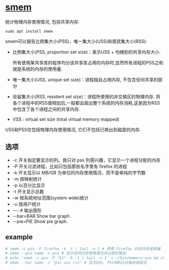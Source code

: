 # [smem](https://www.selenic.com/smem/)
统计物理内存使用情况, 包括共享内存.

`sudo apt install smem`

smem可以报告比例集大小(PSS)，唯一集大小(USS)和居民集大小(RSS):
- 比例集大小(PSS, proportion set size)：表示USS + 均摊到的共享内存大小.

    所有使用某共享库的程序均分该共享库占用的内存时,显然所有进程的PSS之和就是系统的内存的使用量.

- 唯一集大小(USS, unique set size)：进程独自占用内存, 不包含任何共享的部分
- 驻留集大小(RSS, resident set size)：进程所使用的非交换区的物理内存. 将各个进程中的RSS值相加后,一般都会超出整个系统的内存消耗,这是因为RSS中包含了各个进程之间的共享内存.
- VSS : virtual set size (total virtual memory mapped)

USS和PSS仅包括物理内存使用情况, 它们不包括已换出到磁盘的内存.

## 选项
- -c 开关指定要显示的列。我只对 pss 列感兴趣，它显示一个进程分配的内存
- -P 开关过滤进程，比如只包括那些名字里有 firefox 的进程
- -k 开关显示以 MB/GB 为单位的内存使用情况，而不是单纯的字节数
- -m 按映射统计
- -p 以百分比显示
- -t 开关显示总数
- -w 按系统地址范围(system wide)统计
- -u 按用户统计
- --- # 输出图形
- --bar=BAR     Show bar graph.
- --pie=PIE     Show pie graph.

## example
```bash
# smem -c pss -P firefox -k -t | tail -n 1 # 获得 Firefox 的总内存使用量
# smem --pie name -c pss # 显示总的内存使用情况并以图形输出
# echo 'smem -c pss -P "$1" -k -t | tail -n 1' > ~/bin/memory-use && chmod +x ~/bin/memory-use # 内存统计脚本, 用法`memory-use firefox`
# smem --bar name -c "pss uss rss" # 显示USS, PSS和RSS的条形图组合
```